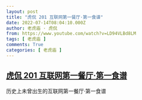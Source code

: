 ```yaml
---
layout: post
title: "虎侃 201 互联网第一餐厅·第一食谱"
date: 2022-07-14T08:04:10.000Z
author: 老虎庙 · 虎侃
from: https://www.youtube.com/watch?v=LD94VLBd8LM
tags: [ 老虎庙 ]
comments: True
categories: [ 老虎庙 ]
---
```

<!--1657785850000-->
[虎侃 201 互联网第一餐厅·第一食谱](https://www.youtube.com/watch?v=LD94VLBd8LM)
------

<div>
历史上未曾出生的互联网第一餐厅·第一食谱
</div>
